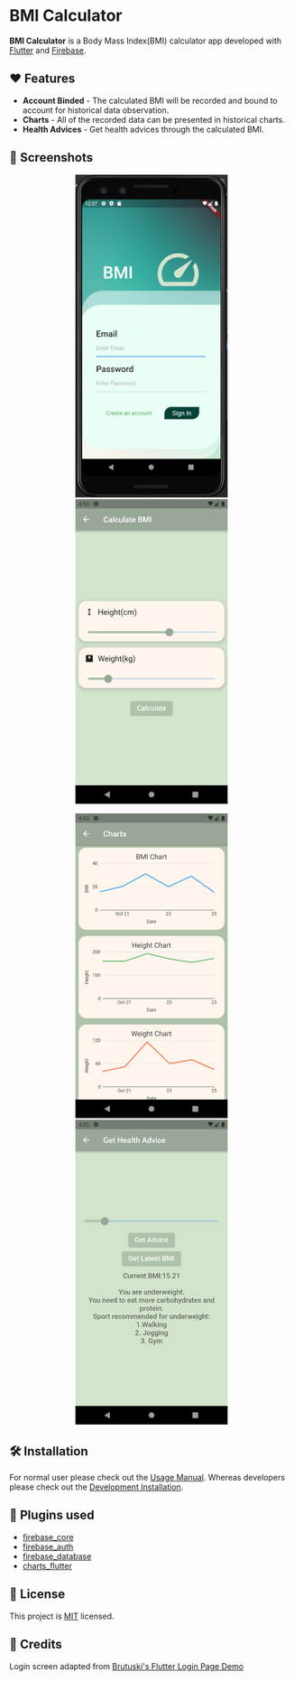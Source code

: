 # BMI Calculator

**BMI Calculator** is a Body Mass Index(BMI) calculator app developed with [Flutter](https://flutter.dev/) and [Firebase](https://firebase.google.com/).

## ❤️ Features
* **Account Binded** - The calculated BMI will be recorded and bound to account for historical data observation.
* **Charts** - All of the recorded data can be presented in historical charts.
* **Health Advices** - Get health advices through the calculated BMI.

## 📱 Screenshots
<p align="center">
    <img src="https://raw.githubusercontent.com/DeathCatx/BMI/main/README.assets/Login.png" width="270">
    <img src="https://raw.githubusercontent.com/DeathCatx/BMI/main/README.assets/Calculate_BMI.png" width="270">
</p>
<p align="center">
    <img src="https://raw.githubusercontent.com/DeathCatx/BMI/main/README.assets/Charts.png" width="270">
    <img src="https://raw.githubusercontent.com/DeathCatx/BMI/main/README.assets/Advice.png" width="270">
</p>

## 🛠 Installation

For normal user please check out the [Usage Manual](https://github.com/DeathCatx/BMI/wiki/Usage-Manual).
Whereas developers please check out the [Development Installation](https://github.com/DeathCatx/BMI/wiki/Development-Installation).

## 🔌 Plugins used
* [firebase_core](https://pub.dev/packages/firebase_core)
* [firebase_auth](https://pub.dev/packages/firebase_auth)
* [firebase_database](https://pub.dev/packages/firebase_database)
* [charts_flutter](https://pub.dev/packages/charts_flutter)

## 📝 License

This project is [MIT](https://github.com/DeathCatx/BMI/blob/main/LICENSE) licensed.

## 🤝 Credits

Login screen adapted from [Brutuski's Flutter Login Page Demo](https://github.com/Brutuski/flutter-login-demo)
